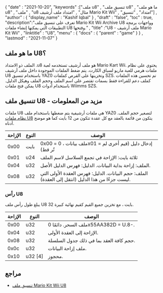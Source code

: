 {
  "date" : "2021-10-20",
  "keywords" :["ملف u8" , "تنسيق ملف u8" , "ما هو ملف u8" , "ملف" , "u8 مثال" , "امتداد ملف أرشيف Mario Kit Wii" , "امتداد" , "تنسيق"] ,
  "author" : {
    "display_name" : "Kashif Iqbal"
} ,
  "draft" : "false",
  "toc" : true,
  "description":"تعرف على تنسيق ملف Mario Kit Wii Archive U8 وواجهات برمجة التطبيقات التي يمكنها إنشاء ملفات U8 وفتحها." ,
  "title" :"U8 - ملف أرشيف Mario Kit Wii" ,
  "linktitle" : "U8",
  "menu" : {
    "docs" : {
      "parent" : "game"
}
} ,
  "lastmod" : "2021-11-07"
}

## ما هو ملف U8؟

الملف ذو الامتداد .u8 هو ملف أرشيف تستخدمه لعبة Mario Kart Wii. يحتوي على نظام ملفات هرمي للعبة ماريو لسباق الكارت. يتم ضغط الملفات الموجودة داخل ملف أرشيف U8 باستخدام تنسيق YAZ0 وتخزينها على القرص كملفات SZS. تم تحسين هذه الملفات كملف دعم للقراءة فقط بسمات تقتصر على اسم الملف وحجم الملف وهيكل الدليل. يمكن فتح ملفات U8 باستخدام أدوات Wiimms SZS.

## تنسيق ملف U8 - مزيد من المعلومات

ملفات U8 هي ملفات أرشيفية يتم ضغطها باستخدام ملف YAZ0 لتصغير حجم الملف. [نظام ملفات U8](http://wiki.tockdom.com/wiki/U8_ (File_Format)) يتكون من قائمة بالعقد مع كل عقدة تتكون من 12 بايت كما هو موضح أدناه.

| الإزاحة | النوع | الوصف |
---|---|---|
| 0x00 | بايت | 0x00 = ملف بيانات ، 0x01 = إدخال دليل (قيم أخرى لم تُر قط) |
| 0x01 | u24 | ثلاثة بايت: الإزاحة في تجمع السلاسل لاسم الملف |
| 0x04 | u32 | الملف: إزاحة بداية البيانات. الدليل: فهرس الدليل الأصل.
| 0x08 | u32 | الملف: حجم البيانات. الدليل: فهرس العقدة الأولى التي ليست جزءًا من هذا الدليل (انتقل إلى العقدة). |

### رأس U8

يبلغ طول رأس ملف U8 32 بايت ، مع تخزين جميع القيم كقيم نهائية كبيرة.

| الإزاحة | النوع | الوصف |
---|---|---|
| 0x00 | u32 | ملف السحر. دائمًا 0x55AA382D = U.8-. |
| 0x04 | u32 | الإزاحة إلى العقدة الأولى. |
| 0x08 | u32 | حجم كافة العقد بما في ذلك جدول السلسلة. |
| 0x0c | u32 | ملف إزاحة البيانات. |
| 0x10 | u32 [4] | محجوز. |

## مراجع

* [تنسيق ملف Mario Kit Wii U8](http://wiki.tockdom.com/wiki/U8_ (File_Format))

